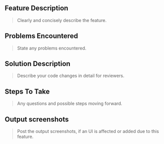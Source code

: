 ## Feature Description
>Clearly and concisely describe the feature.



## Problems Encountered
>State any problems encountered.



## Solution Description
>Describe your code changes in detail for reviewers.



## Steps To Take
>Any questions and possible steps moving forward.



## Output screenshots
>Post the output screenshots, if an UI is affected or added due to this feature.
